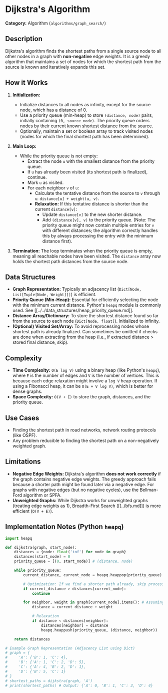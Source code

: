 # Dijkstra's Algorithm

**Category:** Algorithm (`algorithms/graph_search/`)

## Description

Dijkstra's algorithm finds the shortest paths from a single source node to all other nodes in a graph with **non-negative** edge weights. It is a greedy algorithm that maintains a set of nodes for which the shortest path from the source is known and iteratively expands this set.

## How it Works

1.  **Initialization:**
    *   Initialize distances to all nodes as infinity, except for the source node, which has a distance of 0.
    *   Use a priority queue (min-heap) to store `(distance, node)` pairs, initially containing `(0, source_node)`. The priority queue orders nodes by their current known shortest distance from the source.
    *   Optionally, maintain a set or boolean array to track visited nodes (nodes for which the final shortest path has been determined).

2.  **Main Loop:**
    *   While the priority queue is not empty:
        *   Extract the node `u` with the smallest distance from the priority queue.
        *   If `u` has already been visited (its shortest path is finalized), continue.
        *   Mark `u` as visited.
        *   For each neighbor `v` of `u`:
            *   Calculate the tentative distance from the source to `v` through `u`: `distance[u] + weight(u, v)`.
            *   **Relaxation:** If this tentative distance is shorter than the current `distance[v]`:
                *   Update `distance[v]` to the new shorter distance.
                *   Add `(distance[v], v)` to the priority queue. (Note: The priority queue might now contain multiple entries for `v` with different distances; the algorithm correctly handles this by always processing the entry with the minimum distance first).

3.  **Termination:** The loop terminates when the priority queue is empty, meaning all reachable nodes have been visited. The `distance` array now holds the shortest path distances from the source node.

## Data Structures

*   **Graph Representation:** Typically an adjacency list (`Dict[Node, List[Tuple[Node, Weight]]]`) is efficient.
*   **Priority Queue (Min-Heap):** Essential for efficiently selecting the node with the minimum current distance. Python's `heapq` module is commonly used. See [[../../data_structures/heap_priority_queue.md]].
*   **Distance Array/Dictionary:** To store the shortest distance found so far from the source to each node (`Dict[Node, float]`). Initialized to infinity.
*   **(Optional) Visited Set/Array:** To avoid reprocessing nodes whose shortest path is already finalized. Can sometimes be omitted if checks are done when extracting from the heap (i.e., if extracted distance > stored final distance, skip).

## Complexity

*   **Time Complexity:** `O(E log V)` using a binary heap (like Python's `heapq`), where `E` is the number of edges and `V` is the number of vertices. This is because each edge relaxation might involve a `log V` heap operation. If using a Fibonacci heap, it can be `O(E + V log V)`, which is better for dense graphs.
*   **Space Complexity:** `O(V + E)` to store the graph, distances, and the priority queue.

## Use Cases

*   Finding the shortest path in road networks, network routing protocols (like OSPF).
*   Any problem reducible to finding the shortest path on a non-negatively weighted graph.

## Limitations

*   **Negative Edge Weights:** Dijkstra's algorithm **does not work correctly** if the graph contains negative edge weights. The greedy approach fails because a shorter path might be found later via a negative edge. For graphs with negative edges (but no negative cycles), use the Bellman-Ford algorithm or SPFA.
*   **Unweighted Graphs:** While Dijkstra works for unweighted graphs (treating edge weights as 1), Breadth-First Search ([[../bfs.md]]) is more efficient (`O(V + E)`).

## Implementation Notes (Python `heapq`)

```python
import heapq

def dijkstra(graph, start_node):
    distances = {node: float('inf') for node in graph}
    distances[start_node] = 0
    priority_queue = [(0, start_node)] # (distance, node)

    while priority_queue:
        current_distance, current_node = heapq.heappop(priority_queue)

        # Optimization: If we find a shorter path already, skip processing
        if current_distance > distances[current_node]:
            continue

        for neighbor, weight in graph[current_node].items(): # Assuming graph[node] = {neighbor: weight, ...}
            distance = current_distance + weight

            # Relaxation
            if distance < distances[neighbor]:
                distances[neighbor] = distance
                heapq.heappush(priority_queue, (distance, neighbor))

    return distances

# Example Graph Representation (Adjacency List using Dict)
# graph = {
#     'A': {'B': 1, 'C': 4},
#     'B': {'A': 1, 'C': 2, 'D': 5},
#     'C': {'A': 4, 'B': 2, 'D': 1},
#     'D': {'B': 5, 'C': 1}
# }
# shortest_paths = dijkstra(graph, 'A')
# print(shortest_paths) # Output: {'A': 0, 'B': 1, 'C': 3, 'D': 4}
``` 
